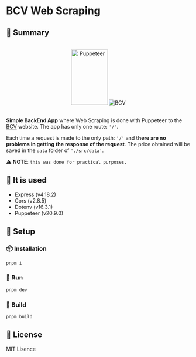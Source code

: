 # BCV Web Scraping

## 📄 Summary

<br>

<div align="center">
  <img width="100px" height="150px" src="https://user-images.githubusercontent.com/10379601/29446482-04f7036a-841f-11e7-9872-91d1fc2ea683.png" alt="Puppeteer">
  <img  src="https://www.bcv.org.ve/sites/default/files/default_images/logo_bcv-04_2.png" alt="BCV">
</div>

<br>

**Simple BackEnd App** where Web Scraping is done with Puppeteer to the [BCV](https://www.bcv.org.ve/) website. The app has only one route: `'/'`.

Each time a request is made to the only path: `'/'` and **there are no problems in getting the response of the request**. The price obtained will be saved in the `data` folder of `'./src/data'`.

⚠ **NOTE**: `this was done for practical purposes.`

## 📝 It is used

- Express (v4.18.2)
- Cors (v2.8.5)
- Dotenv (v16.3.1)
- Puppeteer (v20.9.0)

## 🎯 Setup

### 📦 Installation

```shell
pnpm i
```

### 🚀 Run

```shell
pnpm dev
```

### 🔨 Build

```shell
pnpm build
```

## 🔑 License

MIT Lisence

